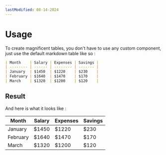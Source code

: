 ```yaml
---
lastModified: 08-14-2024
---
```


# Usage

To create magnificent tables, you don't have to use any custom component, just use the default markdown table like so :

```markdown
| Month    | Salary | Expenses | Savings |
| -------- | ------ | -------- | ------- |
| January  | $1450  | $1220    | $230    |
| February | $1640  | $1470    | $170    |
| March    | $1320  | $1200    | $120    |
```

## Result

And here is what it looks like :

| Month    | Salary | Expenses | Savings |
| -------- | ------ | -------- | ------- |
| January  | $1450  | $1220    | $230    |
| February | $1640  | $1470    | $170    |
| March    | $1320  | $1200    | $120    |
